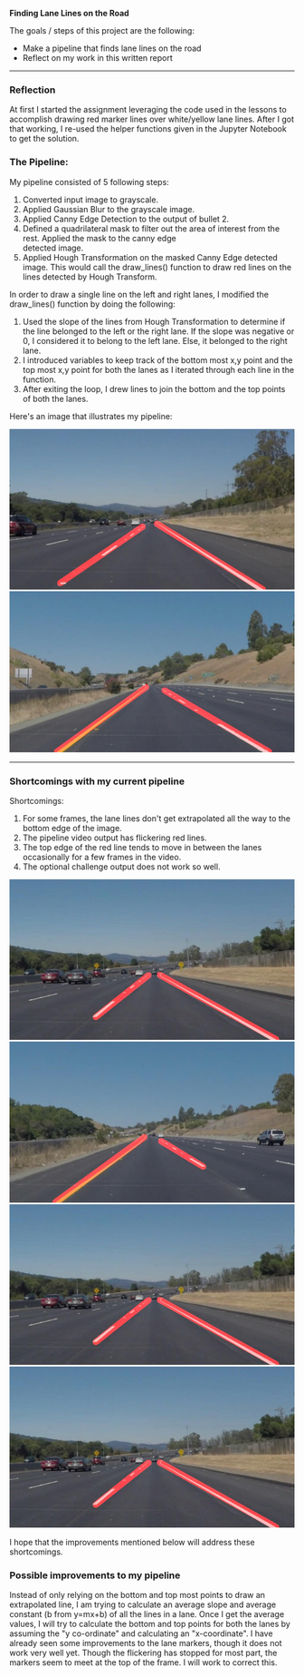 
**Finding Lane Lines on the Road**

The goals / steps of this project are the following:
* Make a pipeline that finds lane lines on the road
* Reflect on my work in this written report

---

### Reflection


At first I started the assignment leveraging the code used in the lessons to accomplish drawing red marker lines over white/yellow lane lines. After I got that working, I re-used the helper functions given in the Jupyter Notebook to get the solution.

### The Pipeline:

My pipeline consisted of 5 following steps:
1. Converted input image to grayscale.
2. Applied Gaussian Blur to the grayscale image.
3. Applied Canny Edge Detection to the output of bullet 2.
4. Defined a quadrilateral mask to filter out the area of interest from the rest. Applied the mask to the canny edge    
   detected image.
5. Applied Hough Transformation on the masked Canny Edge detected image. This would call the draw_lines() function to
   draw red lines on the lines detected by Hough Transform.



In order to draw a single line on the left and right lanes, I modified the draw_lines() function by doing the following:
1. Used the slope of the lines from Hough Transformation to determine if the line belonged to the left or the right
   lane. If the slope was negative or 0, I considered it to belong to the left lane. Else, it belonged to the right lane.
2. I introduced variables to keep track of the bottom most x,y point and the top most x,y point for both the lanes as I
   iterated through each line in the function.
3. After exiting the loop, I drew lines to join the bottom and the top points of both the lanes.


Here's an image that illustrates my pipeline:


[image1]: ./test_images/Output/solidWhiteCurve.jpg "Solid White Curve"
[image2]: ./test_images/Output/solidWhiteRight.jpg "Solid White Right"
[image3]: ./test_images/Output/solidYellowCurve.jpg "Solid Yellow Curve"
[image4]: ./test_images/Output/solidYellowCurve2.jpg "Solid Yellow Curve 2"
[image5]: ./test_images/Output/solidWhiteCurve.jpg "Solid White Curve"
[image6]: ./test_images/Output/solidWhiteCurve.jpg "Solid White Curve"

![alt text][image2]
![alt text][image4]

---



### Shortcomings with my current pipeline

Shortcomings:
1. For some frames, the lane lines don't get extrapolated all the way to the bottom edge of the image.
2. The pipeline video output has flickering red lines.
3. The top edge of the red line tends to move in between the lanes occasionally for a few frames in the video.
4. The optional challenge output does not work so well.

![alt text][image1]
![alt text][image3]
![alt text][image5]
![alt text][image6]

I hope that the improvements mentioned below will address these shortcomings.



### Possible improvements to my pipeline

 Instead of only relying on the bottom and top most points to draw an extrapolated line, I am trying to calculate an average slope and average constant (b from y=mx+b) of all the lines in a lane. Once I get the average values, I will try to calculate the bottom and top points for both the lanes by assuming the "y co-ordinate" and calculating an "x-coordinate". I have already seen some improvements to the lane markers, though it does not work very well yet. Though the flickering has stopped for most part, the markers seem to meet at the top of the frame. I will work to correct this.
